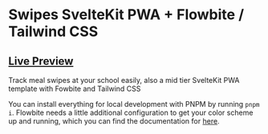# Swipes SvelteKit PWA + Flowbite / Tailwind CSS

## [Live Preview](https://swipes.autumn.onl)

Track meal swipes at your school easily, also a mid tier SvelteKit PWA template with Fowbite and Tailwind CSS

You can install everything for local development with PNPM by running `pnpm i`. Flowbite needs a little additional configuration to get your color scheme up and running, which you can find the documentation for [here](https://flowbite.com/).
